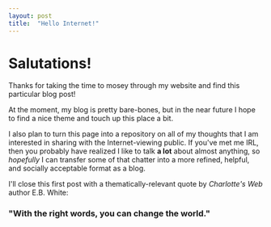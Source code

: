 ```yaml
---
layout: post
title:  "Hello Internet!"
---
```


# Salutations!

Thanks for taking the time to mosey through my website and find this particular blog post!

At the moment, my blog is pretty bare-bones, but in the near future I hope to find a nice theme and touch up this place a bit. 

I also plan to turn this page into a repository on all of my thoughts that I am interested in sharing with the Internet-viewing public. If you've met me IRL, then you probably have realized I like to talk **a lot** about almost anything, so *hopefully* I can transfer some of that chatter into a more refined, helpful, and socially acceptable format as a blog.



I'll close this first post with a thematically-relevant quote by *Charlotte's Web* author E.B. White:

### "With the right words, you can change the world." ###